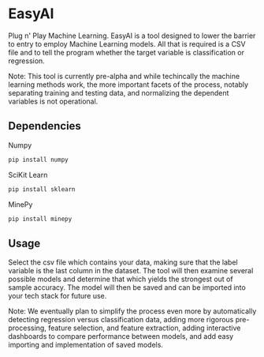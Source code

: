 # EasyAI

Plug n' Play Machine Learning. 
EasyAI is a tool designed to lower the barrier to entry to 
employ Machine Learning models. All that is required is a CSV 
file and to tell the program whether the target variable is 
classification or regression.

Note: This tool is currently pre-alpha and while techincally the 
machine learning methods work, the more important facets of the 
process, notably separating training and testing data, and 
normalizing the dependent variables is not operational.


## Dependencies

Numpy
```bash
pip install numpy
```

SciKit Learn
```bash
pip install sklearn
```

MinePy
```bash
pip install minepy
```


## Usage
Select the csv file which contains your data, making sure that the 
label variable is the last column in the dataset. The tool will then 
examine several possible models and determine that which yields the 
strongest out of sample accuracy. The model will then be saved and 
can be imported into your tech stack for future use.

Note: We eventually plan to simplify the process even more by 
automatically detecting regression versus classification data, 
adding more rigorous pre-processing, feature selection, and feature 
extraction, adding interactive dashboards to compare performance 
between models, and add easy importing and implementation of saved 
models.
